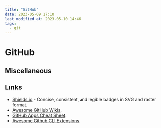 ```yaml
---
title: "GitHub"
date: 2023-05-09 17:10
last_modified_at: 2023-05-10 14:46
tags:
  - git
---
```


# GitHub

## Miscellaneous

## Links

- [Shields.io](https://shields.io/) - Concise, consistent, and legible badges in SVG and raster format.
- [Awesome GitHub Wikis](https://github.com/MyHoneyBadger/awesome-github-wiki).
- [GitHub Apps Cheat Sheet](https://github.com/github-developer/github-apps-cheat-sheet).
- [Awesome Github CLI Extensions](https://github.com/kodepandai/awesome-gh-cli-extensions).
